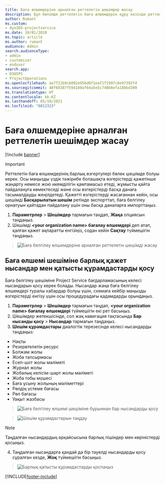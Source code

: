 ```yaml
---
title: Баға өлшемдеріне арналған реттелетін шешімдер жасау
description: Бұл бөлімде реттелетін баға өлшемдерін құру кезінде реттелетін шешімді құру жолы туралы түсіндіріледі.
author: Rumant
ms.custom:
- dyn365-projectservice
ms.date: 10/01/2020
ms.topic: article
ms.author: rumant
audience: Admin
search.audienceType:
- admin
- customizer
- enduser
search.app:
- D365PS
- ProjectOperations
ms.openlocfilehash: ae7f22b9cb092e956d0f1eaf1f1997c8e97392f4
ms.sourcegitcommit: 40f68387f594180af64a5e5c748b6efa188bd300
ms.translationtype: HT
ms.contentlocale: kk-KZ
ms.lasthandoff: 05/10/2021
ms.locfileid: "6012323"
---
```

# <a name="create-custom-solutions-for-pricing-dimensions"></a>Баға өлшемдеріне арналған реттелетін шешімдер жасау

[!include [banner](../includes/psa-now-project-operations.md)]

> [!IMPORTANT]
> Реттелетін баға өлшемдерінің барлық өзгертулері бөлек шешімде болуы керек. Осы маңызды үздік тәжірибе болашақта өзгерістерді қажетінше жаңарту немесе жою икемділігін қамтамасыз етеді, жұмысты қайта пайдалануға көмектеседі және осы өзгерістерді басқа данаға тасымалдауды жеңілдетеді. Қажетті өзгерістерді жасағаннан кейін, осы шешімді **Басқарылатын шешім** ретінде экспорттап, баға белгілеу орнатуын қайтадан пайдалану үшін оны басқа даналарға импорттаңыз.

1. **Параметрлер** > **Шешімдер** тармағын таңдап, **Жаңа** опциясын таңдаңыз. 
2. Шешімді **\<your organization name> бағалау өлшемдері** деп атап, қалған қажет ақпаратты енгізіңіз, содан кейін **Сақтау** түймешігін таңдаңыз.

> ![Баға белгілеу өлшемдеріне арналған реттелетін шешімді жасау](media/Creation-of-custom-pricing-dimension-solution.PNG)
  
## <a name="add-all-required-entities-and-related-components-to-the-pricing-dimension-solution"></a>Баға өлшемі шешіміне барлық қажет нысандар мен қатысты құрамдастарды қосу
Баға белгілеу шешіміне Project Service бағдарламасының келесі нысандарын қосу керек болады. Нысандар жаңа баға белгілеу өлшемдері туралы хабардар болуы үшін, схемаға кейбір маңызды өзгерістерді енгізу үшін осы процедурадағы қадамдарды орындаңыз.

1. **Параметрлер** > **Шешімдер** тармағын таңдап, **\<your organization name> бағалау өлшемдері** түймешігін екі рет басыңыз. 
2. Шешімдер жетекшісінде, сол жақ навигация тақтасында **Бар нысанды қосу** > **Нысандар** тармағын таңдаңыз.
3. **Шешім құрамдастары** диалогтік терезесінде келесі нысандарды таңдаңыз:

- Нақты
- Резервтелетін ресурс
- Болжам жолы
- Жоба тапсырмасы
- Есеп-шот жолы мәліметі
- Журнал жолы
- Жобалық келісім-шарт жолы мәліметі
- Жоба тобы мүшесі
- Баға ұсыну жолының мәліметтері
- Рөлдің үстеме бағасы
- Рөл бағасы 
- Уақыт жазбасы 

> ![Баға белгілеу өлшемі шешіміне бұрыннан бар нысандарды қосу](media/Existing-entities-to-PD-solution.png)

> ![Шешім құрамдастарын таңдау](media/Dimension-Components.png)

> [!NOTE]
> Таңдалған нысандардың әрқайсысына барлық пішіндер мен көріністерді қосыңыз.

4. Таңдалған нысандарға қандай да бір тәуелді нысандарды қосу сұралған кезде, **Жоқ** түймешігін басыңыз.

> ![Барлық қатысты құрамдастарды қоспаңыз](media/Do-not-include-required.png)




[!INCLUDE[footer-include](../includes/footer-banner.md)]